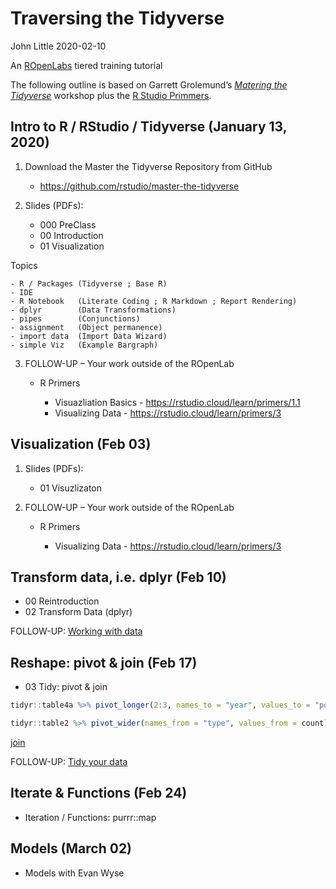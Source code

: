 Traversing the Tidyverse
================
John Little
2020-02-10

An [ROpenLabs](https://rfun.library.duke.edu/portfolio/r_open_labs/)
tiered training tutorial

<!-- README.md is generated from README.Rmd. Please edit that file -->

The following outline is based on Garrett Grolemund’s [*Matering the
Tidyverse*](https://github.com/rstudio/master-the-tidyverse) workshop
plus the [R Studio Primmers](https://rstudio.cloud/learn/primers).

## Intro to R / RStudio / Tidyverse (January 13, 2020)

1.  Download the Master the Tidyverse Repository from GitHub
    
      - <https://github.com/rstudio/master-the-tidyverse>

2.  Slides (PDFs):
    
      - 000 PreClass
      - 00 Introduction
      - 01 Visualization

Topics

    - R / Packages (Tidyverse ; Base R)
    - IDE
    - R Notebook   (Literate Coding ; R Markdown ; Report Rendering)
    - dplyr        (Data Transformations)
    - pipes        (Conjunctions)
    - assignment   (Object permanence)
    - import data  (Import Data Wizard)
    - simple Viz   (Example Bargraph)

3.  FOLLOW-UP – Your work outside of the ROpenLab
    
      - R Primers
        
          - Visuazliation Basics -
            <https://rstudio.cloud/learn/primers/1.1>
          - Visualizing Data - <https://rstudio.cloud/learn/primers/3>

## Visualization (Feb 03)

1.  Slides (PDFs):
    
      - 01 Visuzlizaton

2.  FOLLOW-UP – Your work outside of the ROpenLab
    
      - R Primers
        
          - Visualizing Data - <https://rstudio.cloud/learn/primers/3>

## Transform data, i.e. dplyr (Feb 10)

  - 00 Reintroduction
  - 02 Transform Data (dplyr)

FOLLOW-UP: [Working with data](https://rstudio.cloud/learn/primers/2)

## Reshape: pivot & join (Feb 17)

  - 03 Tidy: pivot & join

<!-- end list -->

``` r
tidyr::table4a %>% pivot_longer(2:3, names_to = "year", values_to = "population")

tidyr::table2 %>% pivot_wider(names_from = "type", values_from = count)
```

[join](https://github.com/libjohn/intro2r-code/blob/master/02_join-skim-eda.Rmd)

FOLLOW-UP: [Tidy your data](https://rstudio.cloud/learn/primers/4)

## Iterate & Functions (Feb 24)

  - Iteration / Functions: purrr::map

## Models (March 02)

  - Models with Evan Wyse
